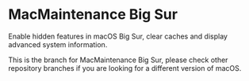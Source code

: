 # MacMaintenance Big Sur
Enable hidden features in macOS Big Sur, clear caches and display advanced system information.

This is the branch for MacMaintenance Big Sur, please check other repository branches if you are looking for a different version of macOS.
